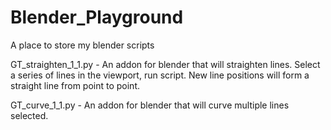 # Blender_Playground
A place to store my blender scripts

GT_straighten_1_1.py - An addon for blender that will straighten lines. Select a series of lines in the viewport, run script. New line positions will form a straight line from point to point. 

GT_curve_1_1.py - An addon for blender that will curve multiple lines selected. 
